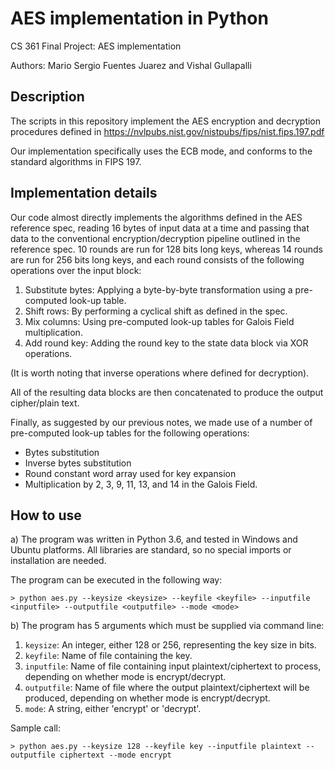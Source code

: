 # AES implementation in Python

CS 361 Final Project: AES implementation

Authors: Mario Sergio Fuentes Juarez and Vishal Gullapalli

## Description

The scripts in this repository implement the AES encryption and decryption procedures defined in https://nvlpubs.nist.gov/nistpubs/fips/nist.fips.197.pdf

Our implementation specifically uses the ECB mode, and conforms to the standard algorithms in FIPS 197.

## Implementation details

Our code almost directly implements the algorithms defined in the AES reference spec,
reading 16 bytes of input data at a time and passing that data to the conventional
encryption/decryption pipeline outlined in the reference spec. 10 rounds are run for
128 bits long keys, whereas 14 rounds are run for 256 bits long keys, and each round
consists of the following operations over the input block:

1) Substitute bytes: Applying a byte-by-byte transformation using a pre-computed
   look-up table.
2) Shift rows: By performing a cyclical shift as defined in the spec.
3) Mix columns: Using pre-computed look-up tables for Galois Field multiplication.
4) Add round key: Adding the round key to the state data block via XOR operations.

(It is worth noting that inverse operations where defined for decryption).

All of the resulting data blocks are then concatenated to produce the output
cipher/plain text.

Finally, as suggested by our previous notes, we made use of a number of pre-computed
look-up tables for the following operations:

- Bytes substitution
- Inverse bytes substitution
- Round constant word array used for key expansion
- Multiplication by 2, 3, 9, 11, 13, and 14 in the Galois Field.

## How to use

a) The program was written in Python 3.6, and tested in Windows and Ubuntu platforms.
   All libraries are standard, so no special imports or installation are needed.   
   
   The program can be executed in the following way:

```shell
> python aes.py --keysize <keysize> --keyfile <keyfile> --inputfile <inputfile> --outputfile <outputfile> --mode <mode>
```

b) The program has 5 arguments which must be supplied via command line:

   1) `keysize`: An integer, either 128 or 256, representing the key size in bits.
   2) `keyfile`: Name of file containing the key.
   3) `inputfile`: Name of file containing input plaintext/ciphertext to process,
                 depending on whether mode is encrypt/decrypt.
   4) `outputfile`: Name of file where the output plaintext/ciphertext will be produced,
                  depending on whether mode is encrypt/decrypt.
   5) `mode`: A string, either 'encrypt' or 'decrypt'.

Sample call:

```shell
> python aes.py --keysize 128 --keyfile key --inputfile plaintext --outputfile ciphertext --mode encrypt
```
